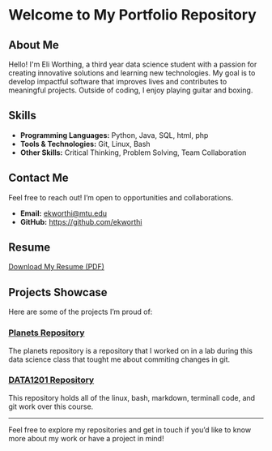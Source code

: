 # Welcome to My Portfolio Repository

## About Me
Hello! I'm Eli Worthing, a third year data science student with a passion for creating innovative solutions and learning new technologies. My goal is to develop impactful software that improves lives and contributes to meaningful projects. Outside of coding, I enjoy playing guitar and boxing.

## Skills
- **Programming Languages:** Python, Java, SQL, html, php
- **Tools & Technologies:** Git, Linux, Bash
- **Other Skills:** Critical Thinking, Problem Solving, Team Collaboration

## Contact Me
Feel free to reach out! I’m open to opportunities and collaborations.

- **Email:** ekworthi@mtu.edu
- **GitHub:** https://github.com/ekworthi

## Resume
[Download My Resume (PDF)](EliWorthingResume.docx.pdf)

## Projects Showcase
Here are some of the projects I’m proud of:

### [Planets Repository](https://github.com/ekworthi/planets)
The planets repository is a repository that I worked on in a lab during this data science class that tought me about commiting changes in git.

### [DATA1201 Repository](https://github.com/ekworthi/DATA1201)
This repository holds all of the linux, bash, markdown, terminall code, and git work over this course.

---
Feel free to explore my repositories and get in touch if you’d like to know more about my work or have a project in mind!
